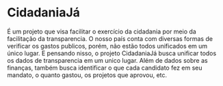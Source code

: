 # CidadaniaJá
É um projeto que visa facilitar o exercício da cidadania por meio da facilitação da transparencia. O nosso país conta com diversas formas de verificar os gastos publicos, porém, não estão todos unificados em um único lugar. E pensando nisso, o projeto CidadaniaJá busca unificar todos os dados de transparencia em um unico lugar. Além de dados sobre as finanças, também busca identificar o que cada candidato fez em seu mandato, o quanto gastou, os projetos que aprovou, etc. 

